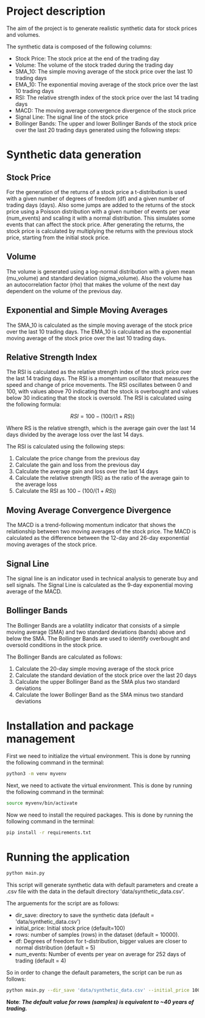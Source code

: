 # Project description

The aim of the project is to generate realistic synthetic data for stock prices and volumes.

The synthetic data is composed of the following columns:

* Stock Price: The stock price at the end of the trading day
* Volume: The volume of the stock traded during the trading day
* SMA_10: The simple moving average of the stock price over the last 10 trading days
* EMA_10: The exponential moving average of the stock price over the last 10 trading days
* RSI: The relative strength index of the stock price over the last 14 trading days
* MACD: The moving average convergence divergence of the stock price
* Signal Line: The signal line of the stock price
* Bollinger Bands: The upper and lower Bollinger Bands of the stock price over the last 20 trading days
generated using the following steps:

# Synthetic data generation

## Stock Price
For the generation of the returns of a stock price a t-distribution is used with a given number of degrees of freedom (df) and a given number of trading days (days).
Also some jumps are added to the returns of the stock price using a Poisson distribution with a given number of events per year (num_events) and scaling it with a normal distribution. 
This simulates some events that can affect the stock price. After generating the returns, the stock price is calculated by multiplying the returns with the previous stock price, starting from the initial stock price.

## Volume

The volume is generated using a log-normal distribution with a given mean (mu_volume) and standard deviation (sigma_volume). 
Also the volume has an autocorrelation factor (rho) that makes the volume of the next day dependent on the volume of the previous day.

## Exponential and Simple Moving Averages

The SMA_10 is calculated as the simple moving average of the stock price over the last 10 trading days. 
The EMA_10 is calculated as the exponential moving average of the stock price over the last 10 trading days. 

## Relative Strength Index

The RSI is calculated as the relative strength index of the stock price over the last 14 trading days.
The RSI is a momentum oscillator that measures the speed and change of price movements.
The RSI oscillates between 0 and 100, with values above 70 indicating that the stock is overbought and values below 30 indicating that the stock is oversold.
The RSI is calculated using the following formula:

$$ RSI = 100 - (100 / (1 + RS)) $$

Where RS is the relative strength, which is the average gain over the last 14 days divided by the average loss over the last 14 days.

The RSI is calculated using the following steps:
1. Calculate the price change from the previous day
2. Calculate the gain and loss from the previous day
3. Calculate the average gain and loss over the last 14 days
4. Calculate the relative strength (RS) as the ratio of the average gain to the average loss
5. Calculate the RSI as $100 - (100 / (1 + RS))$

## Moving Average Convergence Divergence 

The MACD is a trend-following momentum indicator that shows the relationship between two moving averages of the stock price.
The MACD is calculated as the difference between the 12-day and 26-day exponential moving averages of the stock price.

## Signal Line

The signal line is an indicator used in technical analysis to generate buy and sell signals.
The Signal Line is calculated as the 9-day exponential moving average of the MACD.
 

## Bollinger Bands

The Bollinger Bands are a volatility indicator that consists of a simple moving average (SMA) and two standard deviations (bands) above and below the SMA.
The Bollinger Bands are used to identify overbought and oversold conditions in the stock price.

The Bollinger Bands are calculated as follows:
1. Calculate the 20-day simple moving average of the stock price
2. Calculate the standard deviation of the stock price over the last 20 days
3. Calculate the upper Bollinger Band as the SMA plus two standard deviations
4. Calculate the lower Bollinger Band as the SMA minus two standard deviations

# Installation and package management

First we need to initialize the virtual environment. This is done by running the following command in the terminal:

```bash
python3 -m venv myvenv
```

Next, we need to activate the virtual environment. This is done by running the following command in the terminal:

```bash
source myvenv/bin/activate
```

Now we need to install the required packages. This is done by running the following command in the terminal:
```bash
pip install -r requirements.txt
```

# Running the application
```bash 
python main.py
```

This script will generate synthetic data with default parameters and create a .csv file with the data in the default directory 'data/synthetic_data.csv'.

The arguements for the script are as follows:
* dir_save: directory to save the synthetic data (default = 'data/synthetic_data.csv')
* initial_price: Initial stock price (default=100)
* rows: number of samples (rows) in the dataset (default = 10000). 
* df: Degrees of freedom for t-distribution, bigger values are closer to normal distribution (default = 5)
* num_events: Number of events per year on average for 252 days of trading (default = 4)

So in order to change the default parameters, the script can be run as follows:
```bash 
python main.py --dir_save 'data/synthetic_data.csv' --initial_price 100 --rows 10000 --df 5 --num_events 4
```

**Note**: ***The default value for rows (samples) is equivalent to ~40 years of trading.*** 